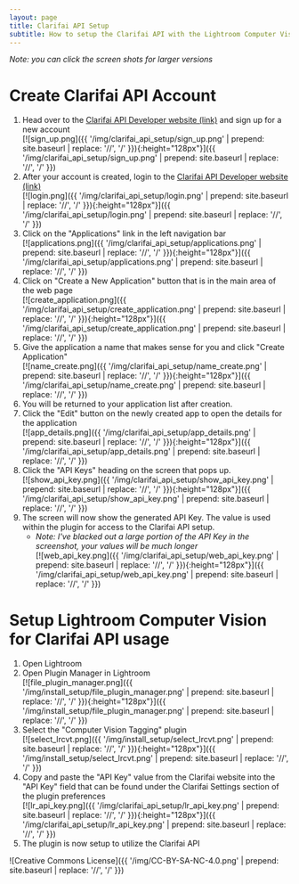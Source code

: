 ```yaml
---
layout: page
title: Clarifai API Setup
subtitle: How to setup the Clarifai API with the Lightroom Computer Vision Plugin (starting with 20170717.1 release)
---
```


*Note: you can click the screen shots for larger versions*

# Create Clarifai API Account
1. Head over to the [Clarifai API Developer website (link)](https://developer.clarifai.com/) and sign up for a new account  
    [![sign_up.png]({{ '/img/clarifai_api_setup/sign_up.png' | prepend: site.baseurl | replace: '//', '/' }}){:height="128px"}]({{ '/img/clarifai_api_setup/sign_up.png' | prepend: site.baseurl | replace: '//', '/' }})
1. After your account is created, login to the [Clarifai API Developer website (link)](https://developer.clarifai.com/)  
    [![login.png]({{ '/img/clarifai_api_setup/login.png' | prepend: site.baseurl | replace: '//', '/' }}){:height="128px"}]({{ '/img/clarifai_api_setup/login.png' | prepend: site.baseurl | replace: '//', '/' }})
1. Click on the "Applications" link in the left navigation bar  
    [![applications.png]({{ '/img/clarifai_api_setup/applications.png' | prepend: site.baseurl | replace: '//', '/' }}){:height="128px"}]({{ '/img/clarifai_api_setup/applications.png' | prepend: site.baseurl | replace: '//', '/' }})
1. Click on "Create a New Application" button that is in the main area of the web page  
    [![create_application.png]({{ '/img/clarifai_api_setup/create_application.png' | prepend: site.baseurl | replace: '//', '/' }}){:height="128px"}]({{ '/img/clarifai_api_setup/create_application.png' | prepend: site.baseurl | replace: '//', '/' }})
1. Give the application a name that makes sense for you and click "Create Application"  
    [![name_create.png]({{ '/img/clarifai_api_setup/name_create.png' | prepend: site.baseurl | replace: '//', '/' }}){:height="128px"}]({{ '/img/clarifai_api_setup/name_create.png' | prepend: site.baseurl | replace: '//', '/' }})
1. You will be returned to your application list after creation.
1. Click the "Edit" button on the newly created app to open the details for the application  
    [![app_details.png]({{ '/img/clarifai_api_setup/app_details.png' | prepend: site.baseurl | replace: '//', '/' }}){:height="128px"}]({{ '/img/clarifai_api_setup/app_details.png' | prepend: site.baseurl | replace: '//', '/' }})
1. Click the "API Keys" heading on the screen that pops up.  
    [![show_api_key.png]({{ '/img/clarifai_api_setup/show_api_key.png' | prepend: site.baseurl | replace: '//', '/' }}){:height="128px"}]({{ '/img/clarifai_api_setup/show_api_key.png' | prepend: site.baseurl | replace: '//', '/' }})
1. The screen will now show the generated API Key. The value is used within the plugin for access to the Clarifai API setup.  
   - *Note: I've blacked out a large portion of the API Key in the screenshot, your values will be much longer*  
   [![web_api_key.png]({{ '/img/clarifai_api_setup/web_api_key.png' | prepend: site.baseurl | replace: '//', '/' }}){:height="128px"}]({{ '/img/clarifai_api_setup/web_api_key.png' | prepend: site.baseurl | replace: '//', '/' }})

# Setup Lightroom Computer Vision for Clarifai API usage
1. Open Lightroom
1. Open Plugin Manager in Lightroom  
    [![file_plugin_manager.png]({{ '/img/install_setup/file_plugin_manager.png' | prepend: site.baseurl | replace: '//', '/' }}){:height="128px"}]({{ '/img/install_setup/file_plugin_manager.png' | prepend: site.baseurl | replace: '//', '/' }})
1. Select the "Computer Vision Tagging" plugin  
    [![select_lrcvt.png]({{ '/img/install_setup/select_lrcvt.png' | prepend: site.baseurl | replace: '//', '/' }}){:height="128px"}]({{ '/img/install_setup/select_lrcvt.png' | prepend: site.baseurl | replace: '//', '/' }})
1. Copy and paste the "API Key" value from the Clarifai website into the "API Key" field that can be found under the Clarifai Settings section of the plugin preferences  
    [![lr_api_key.png]({{ '/img/clarifai_api_setup/lr_api_key.png' | prepend: site.baseurl | replace: '//', '/' }}){:height="128px"}]({{ '/img/clarifai_api_setup/lr_api_key.png' | prepend: site.baseurl | replace: '//', '/' }})
1. The plugin is now setup to utilize the Clarifai API

![Creative Commons License]({{ '/img/CC-BY-SA-NC-4.0.png' | prepend: site.baseurl | replace: '//', '/' }})